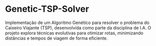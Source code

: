 # Genetic-TSP-Solver
Implementação de um Algoritmo Genético para resolver o problema do Caixeiro Viajante (TSP), desenvolvida como parte da disciplina de I.A. O projeto explora técnicas evolutivas para otimizar rotas, minimizando distâncias e tempos de viagem de forma eficiente.
